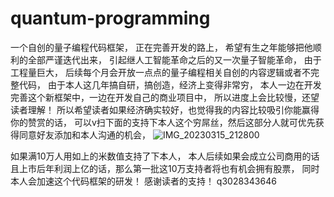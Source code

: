 # quantum-programming
一个自创的量子编程代码框架，
正在完善开发的路上，
希望有生之年能够把他顺利的全部严谨迭代出来，
引起继人工智能革命之后的又一次量子智能革命，
由于工程量巨大，
后续每个月会开放一点点的量子编程相关自创的内容逻辑或者不完整代码，
由于本人这几年搞自研，搞创造，经济上变得非常穷，
本人一边在开发完善这个新框架中，一边在开发自己的商业项目中，
所以进度上会比较慢，还望读者理解！
所以希望读者如果经济确实较好，也觉得我的内容比较吸引你能赢得你的赞赏的话，
可以v扫下面的支持下本人这个穷屌丝，然后这部分人就可优先获得同意好友添加和本人沟通的机会，
![IMG_20230315_212800](https://user-images.githubusercontent.com/127964597/225352204-db96bc83-389a-469f-b0e6-533004b8f67e.jpg)














如果满10万人用如上的米数值支持了下本人，
本人后续如果会成立公司商用的话且上市后年利润上亿的话，那么第一批这10万支持者将也有机会拥有股票，
同时本人会加速这个代码框架的研发！
感谢读者的支持！
q3028343646
